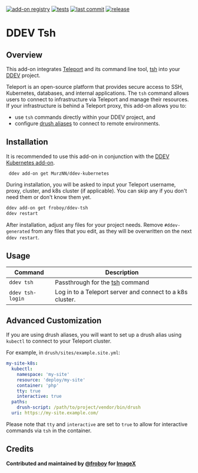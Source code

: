 [![add-on registry](https://img.shields.io/badge/DDEV-Add--on_Registry-blue)](https://addons.ddev.com)
[![tests](https://github.com/froboy/ddev-tsh/actions/workflows/tests.yml/badge.svg?branch=main)](https://github.com/froboy/ddev-tsh/actions/workflows/tests.yml?query=branch%3Amain)
[![last commit](https://img.shields.io/github/last-commit/froboy/ddev-tsh)](https://github.com/froboy/ddev-tsh/commits)
[![release](https://img.shields.io/github/v/release/froboy/ddev-tsh)](https://github.com/froboy/ddev-tsh/releases/latest)

# DDEV Tsh

## Overview

This add-on integrates [Teleport](https://goteleport.com/) and its command line tool, [tsh](https://goteleport.com/docs/connect-your-client/tsh/) into your [DDEV](https://ddev.com/) project.

Teleport is an open-source platform that provides secure access to SSH, Kubernetes, databases, and internal applications. The `tsh` command allows users to connect to infrastructure via Teleport and manage their resources. If your infrastructure is behind a Teleport proxy, this add-on allows you to:

- use `tsh` commands directly within your DDEV project, and 
- configure [drush aliases](https://www.drush.org/latest/site-aliases/#kubernetes) to connect to remote environments.

## Installation

It is recommended to use this add-on in conjunction with the [DDEV Kubernetes add-on](https://github.com/MurzNN/ddev-kubernetes).

```shell
 ddev add-on get MurzNN/ddev-kubernetes
```

During installation, you will be asked to input your Teleport username, proxy, cluster, and k8s cluster (if applicable). You can skip any if you don't need them or don't know them yet.

```bash
ddev add-on get froboy/ddev-tsh
ddev restart
```

After installation, adjust any files for your project needs. Remove `#ddev-generated` from any files that you edit, as they will be overwritten on the next `ddev restart`.

## Usage

| Command          | Description                                                                       |
|------------------|-----------------------------------------------------------------------------------|
| `ddev tsh`       | Passthrough for the [tsh](https://goteleport.com/docs/reference/cli/tsh/) command |
| `ddev tsh-login` | Log in to a Teleport server and connect to a k8s cluster.                         |

## Advanced Customization

If you are using drush aliases, you will want to set up a drush alias using `kubectl` to connect to your Teleport cluster. 

For example, in `drush/sites/example.site.yml`:
```yaml
my-site-k8s:
  kubectl:
    namespace: 'my-site'
    resource: 'deploy/my-site'
    container: 'php'
    tty: true
    interactive: true
  paths:
    drush-script: /path/to/project/vendor/bin/drush
  uri: https://my-site.example.com/
  ```

Please note that `tty` and `interactive` are set to `true` to allow for interactive commands via `tsh` in the container.

## Credits

**Contributed and maintained by [@froboy](https://github.com/froboy) for [ImageX](https://imagexmedia.com/)**
